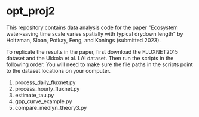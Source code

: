# opt_proj2
This repository contains data analysis code for the paper "Ecosystem water-saving time scale varies spatially with typical drydown length" by Holtzman, Sloan, Potkay, Feng, and Konings (submitted 2023).

To replicate the results in the paper, first download the FLUXNET2015 dataset and the Ukkola et al. LAI dataset. Then run the scripts in the following order. You will need to make sure the file paths in the scripts point to the dataset locations on your computer.
1. process_daily_fluxnet.py
2. process_hourly_fluxnet.py
3. estimate_tau.py
4. gpp_curve_example.py
5. compare_medlyn_theory3.py
